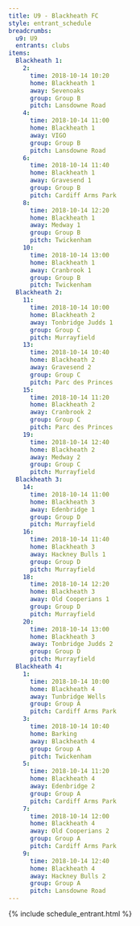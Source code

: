 ```yaml
---
title: U9 - Blackheath FC
style: entrant_schedule
breadcrumbs:
  u9: U9
  entrants: clubs
items:
  Blackheath 1:
    2:
      time: 2018-10-14 10:20
      home: Blackheath 1
      away: Sevenoaks
      group: Group B
      pitch: Lansdowne Road
    4:
      time: 2018-10-14 11:00
      home: Blackheath 1
      away: VIGO
      group: Group B
      pitch: Lansdowne Road
    6:
      time: 2018-10-14 11:40
      home: Blackheath 1
      away: Gravesend 1
      group: Group B
      pitch: Cardiff Arms Park
    8:
      time: 2018-10-14 12:20
      home: Blackheath 1
      away: Medway 1
      group: Group B
      pitch: Twickenham
    10:
      time: 2018-10-14 13:00
      home: Blackheath 1
      away: Cranbrook 1
      group: Group B
      pitch: Twickenham
  Blackheath 2:
    11:
      time: 2018-10-14 10:00
      home: Blackheath 2
      away: Tonbridge Judds 1
      group: Group C
      pitch: Murrayfield
    13:
      time: 2018-10-14 10:40
      home: Blackheath 2
      away: Gravesend 2
      group: Group C
      pitch: Parc des Princes
    15:
      time: 2018-10-14 11:20
      home: Blackheath 2
      away: Cranbrook 2
      group: Group C
      pitch: Parc des Princes
    19:
      time: 2018-10-14 12:40
      home: Blackheath 2
      away: Medway 2
      group: Group C
      pitch: Murrayfield
  Blackheath 3:
    14:
      time: 2018-10-14 11:00
      home: Blackheath 3
      away: Edenbridge 1
      group: Group D
      pitch: Murrayfield
    16:
      time: 2018-10-14 11:40
      home: Blackheath 3
      away: Hackney Bulls 1
      group: Group D
      pitch: Murrayfield
    18:
      time: 2018-10-14 12:20
      home: Blackheath 3
      away: Old Cooperians 1
      group: Group D
      pitch: Murrayfield
    20:
      time: 2018-10-14 13:00
      home: Blackheath 3
      away: Tonbridge Judds 2
      group: Group D
      pitch: Murrayfield
  Blackheath 4:
    1:
      time: 2018-10-14 10:00
      home: Blackheath 4
      away: Tunbridge Wells
      group: Group A
      pitch: Cardiff Arms Park
    3:
      time: 2018-10-14 10:40
      home: Barking
      away: Blackheath 4
      group: Group A
      pitch: Twickenham
    5:
      time: 2018-10-14 11:20
      home: Blackheath 4
      away: Edenbridge 2
      group: Group A
      pitch: Cardiff Arms Park
    7:
      time: 2018-10-14 12:00
      home: Blackheath 4
      away: Old Cooperians 2
      group: Group A
      pitch: Cardiff Arms Park
    9:
      time: 2018-10-14 12:40
      home: Blackheath 4
      away: Hackney Bulls 2
      group: Group A
      pitch: Lansdowne Road
---
```


{% include schedule_entrant.html %}
